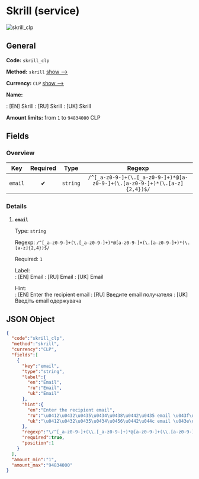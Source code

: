
# Skrill (service) 
![skrill_clp](https://static.openfintech.io/payout_methods/skrill_clp/logo.svg?w=400&c=v0.59.26#w24)  

## General 
 
**Code:** `skrill_clp` 
 
**Method:** `skrill` [show -->](/payout-methods/skrill/) 
 
**Currency:** `CLP` [show -->](/currencies/CLP/) 
 
**Name:** 
 
:	[EN] Skrill 
:	[RU] Skrill 
:	[UK] Skrill 
 
**Amount limits:** from `1` to `94834000` CLP 

## Fields 

### Overview 

|Key|Required|Type|Regexp| 
|:---:|:---:|:---:|:---:| 
|`email`|✔|`string`|`/^[_a-z0-9-]+(\.[_a-z0-9-]+)*@[a-z0-9-]+(\.[a-z0-9-]+)*(\.[a-z]{2,4})$/`| 
 

### Details 
 
1. **`email`** 
 
	Type: `string` 
 
	Regexp: `/^[_a-z0-9-]+(\.[_a-z0-9-]+)*@[a-z0-9-]+(\.[a-z0-9-]+)*(\.[a-z]{2,4})$/` 
 
	Required: `1` 
 
	Label:  
	: [EN] Email 
	: [RU] Email 
	: [UK] Email 
 
	Hint:  
	: [EN] Enter the recipient email 
	: [RU] Введите email получателя 
	: [UK] Введіть email одержувача  
 

## JSON Object 

```json
{
  "code":"skrill_clp",
  "method":"skrill",
  "currency":"CLP",
  "fields":[
    {
      "key":"email",
      "type":"string",
      "label":{
        "en":"Email",
        "ru":"Email",
        "uk":"Email"
      },
      "hint":{
        "en":"Enter the recipient email",
        "ru":"\u0412\u0432\u0435\u0434\u0438\u0442\u0435 email \u043f\u043e\u043b\u0443\u0447\u0430\u0442\u0435\u043b\u044f",
        "uk":"\u0412\u0432\u0435\u0434\u0456\u0442\u044c email \u043e\u0434\u0435\u0440\u0436\u0443\u0432\u0430\u0447\u0430 "
      },
      "regexp":"\/^[_a-z0-9-]+(\\.[_a-z0-9-]+)*@[a-z0-9-]+(\\.[a-z0-9-]+)*(\\.[a-z]{2,4})$\/",
      "required":true,
      "position":1
    }
  ],
  "amount_min":"1",
  "amount_max":"94834000"
}
```  
